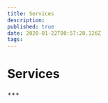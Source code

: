 ```yaml
---
title: Services
description: 
published: true
date: 2020-01-22T00:57:28.126Z
tags: 
---
```


# Services
+++